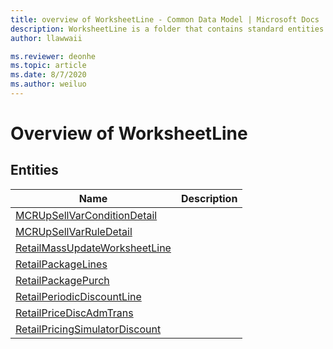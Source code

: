 ```yaml
---
title: overview of WorksheetLine - Common Data Model | Microsoft Docs
description: WorksheetLine is a folder that contains standard entities related to the Common Data Model.
author: llawwaii

ms.reviewer: deonhe
ms.topic: article
ms.date: 8/7/2020
ms.author: weiluo
---
```


# Overview of WorksheetLine


## Entities

|Name|Description|
|---|---|
|[MCRUpSellVarConditionDetail](MCRUpSellVarConditionDetail.md)||
|[MCRUpSellVarRuleDetail](MCRUpSellVarRuleDetail.md)||
|[RetailMassUpdateWorksheetLine](RetailMassUpdateWorksheetLine.md)||
|[RetailPackageLines](RetailPackageLines.md)||
|[RetailPackagePurch](RetailPackagePurch.md)||
|[RetailPeriodicDiscountLine](RetailPeriodicDiscountLine.md)||
|[RetailPriceDiscAdmTrans](RetailPriceDiscAdmTrans.md)||
|[RetailPricingSimulatorDiscount](RetailPricingSimulatorDiscount.md)||
